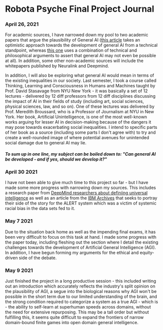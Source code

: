 # Robota Psyche Final Project Journal 

### April 26, 2021

For academic sources, I have narrowed down my pool to two academic papers that argue the plausibility of General AI ([this article](https://citeseerx.ist.psu.edu/viewdoc/download?doi=10.1.1.47.9108&rep=rep1&type=pdf) takes an optimistic approach towards the development of general AI from a technical standpoint, whereas [this one](https://www.nature.com/articles/s41599-020-0494-4.pdf) uses a combination of technical and philosophical arguments to assert that general AI may not even be possible at all). In addition, some other non-academic sources will include the whitepapers published by Neuralink and Deepmind.

In addition, I will also be exploring what general AI would mean in terms of the existing inequalities in our society. Last semester, I took a course called Thinking, Learning and Consciousness in Humans and Machines taught by Prof. David Stasavage from NYU New York - it was basically a set of 12 lectures - delivered by 12 diff professors from 12 diff disciplines discussing the impact of AI in their fields of study (including art, social sciences, physical sciences, law, and so on). One of these lectures was delivered by Prof. Meredith Broussard, who is a Professor of Journalism at NYU in New York. Her book, Artificial Unintelligence, is one of the most well-known works arguing for lesser AI in decision-making because of the dangers it may pose towards exacerbating social inequalities. I intend to specific parts of her book as a source (including some parts I don't agree with) to try and create a well-rounded image of where potential avenues for unintended social damage due to general AI may lie.

#### *To sum up in one line, my subject can be boiled down to: "Can general AI be developed - and if yes, should we develop it?"*

### April 30 2021

I have not been able to give much time to this project so far - but I have made some more progress with narrowing down my sources. This includes a research paper from [DeepMind researchers about definiing universal intelligence](https://www.nature.com/articles/s41599-020-0494-4) as well as an article from the [IBM Archives](https://www.ibm.com/ibm/history/exhibits/valueone/valueone_bad.html) that seeks to portray their side of the story for the ALERT system which was a victim of systemic racial bias in the data sets fed to it.

### May 7 2021

Due to the situation back home as well as the impending final exams, it has been very difficult to focus on this task at hand. I made some progress with the paper today, including fleshing out the section where I detail the existing challenges towards the development of Artificial General Intelligence (AGI). In addition, I have begun forming my arguments for the ethical and equity-driven side of the debate.

### May 9 2021

Just finished the project in a long productive session - this included writing out an introduction which accurately reflects the industry's split opinion on the plausibility of AGI, a segue into the biological reasons why AGI won't be possible in the short term due to our limited understanding of the brain, and the strong condition required to categorize a system as a true AGI - which is - the ability to self-learn at superhuman speeds across domains, without the need for extensive repurposing. This may be a tall order but without fulfilling this, it seems quite difficult to expand the frontiers of narrow domain-bound finite games into open domain general intelligence.
